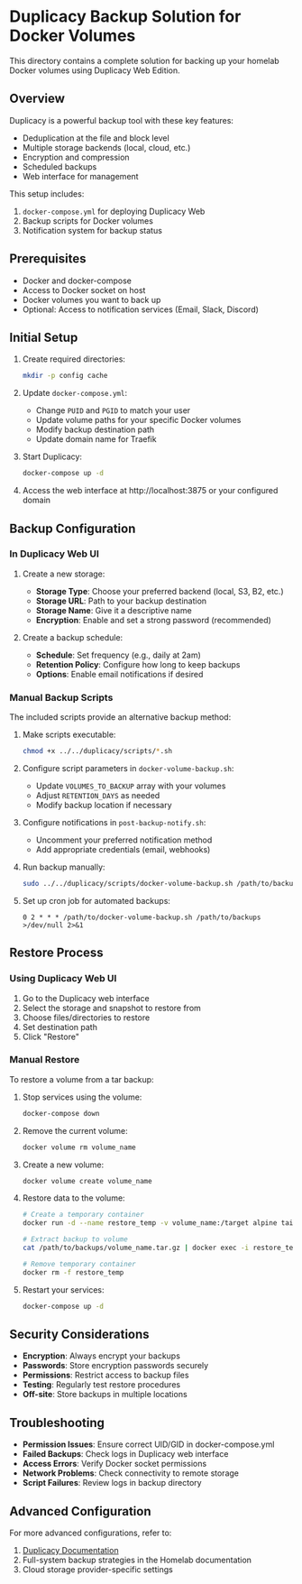 # Duplicacy Backup Solution for Docker Volumes

This directory contains a complete solution for backing up your homelab Docker volumes using Duplicacy Web Edition.

## Overview

Duplicacy is a powerful backup tool with these key features:
- Deduplication at the file and block level
- Multiple storage backends (local, cloud, etc.)
- Encryption and compression
- Scheduled backups
- Web interface for management

This setup includes:
1. `docker-compose.yml` for deploying Duplicacy Web
2. Backup scripts for Docker volumes
3. Notification system for backup status

## Prerequisites

- Docker and docker-compose
- Access to Docker socket on host
- Docker volumes you want to back up
- Optional: Access to notification services (Email, Slack, Discord)

## Initial Setup

1. Create required directories:
   ```bash
   mkdir -p config cache
   ```

2. Update `docker-compose.yml`:
   - Change `PUID` and `PGID` to match your user
   - Update volume paths for your specific Docker volumes
   - Modify backup destination path
   - Update domain name for Traefik

3. Start Duplicacy:
   ```bash
   docker-compose up -d
   ```

4. Access the web interface at http://localhost:3875 or your configured domain

## Backup Configuration

### In Duplicacy Web UI

1. Create a new storage:
   - **Storage Type**: Choose your preferred backend (local, S3, B2, etc.)
   - **Storage URL**: Path to your backup destination
   - **Storage Name**: Give it a descriptive name
   - **Encryption**: Enable and set a strong password (recommended)

2. Create a backup schedule:
   - **Schedule**: Set frequency (e.g., daily at 2am)
   - **Retention Policy**: Configure how long to keep backups
   - **Options**: Enable email notifications if desired

### Manual Backup Scripts

The included scripts provide an alternative backup method:

1. Make scripts executable:
   ```bash
   chmod +x ../../duplicacy/scripts/*.sh
   ```

2. Configure script parameters in `docker-volume-backup.sh`:
   - Update `VOLUMES_TO_BACKUP` array with your volumes
   - Adjust `RETENTION_DAYS` as needed
   - Modify backup location if necessary

3. Configure notifications in `post-backup-notify.sh`:
   - Uncomment your preferred notification method
   - Add appropriate credentials (email, webhooks)

4. Run backup manually:
   ```bash
   sudo ../../duplicacy/scripts/docker-volume-backup.sh /path/to/backups
   ```

5. Set up cron job for automated backups:
   ```
   0 2 * * * /path/to/docker-volume-backup.sh /path/to/backups >/dev/null 2>&1
   ```

## Restore Process

### Using Duplicacy Web UI

1. Go to the Duplicacy web interface
2. Select the storage and snapshot to restore from
3. Choose files/directories to restore
4. Set destination path
5. Click "Restore"

### Manual Restore

To restore a volume from a tar backup:

1. Stop services using the volume:
   ```bash
   docker-compose down
   ```

2. Remove the current volume:
   ```bash
   docker volume rm volume_name
   ```

3. Create a new volume:
   ```bash
   docker volume create volume_name
   ```

4. Restore data to the volume:
   ```bash
   # Create a temporary container
   docker run -d --name restore_temp -v volume_name:/target alpine tail -f /dev/null
   
   # Extract backup to volume
   cat /path/to/backups/volume_name.tar.gz | docker exec -i restore_temp tar -xzf - -C /target
   
   # Remove temporary container
   docker rm -f restore_temp
   ```

5. Restart your services:
   ```bash
   docker-compose up -d
   ```

## Security Considerations

- **Encryption**: Always encrypt your backups
- **Passwords**: Store encryption passwords securely
- **Permissions**: Restrict access to backup files
- **Testing**: Regularly test restore procedures
- **Off-site**: Store backups in multiple locations

## Troubleshooting

- **Permission Issues**: Ensure correct UID/GID in docker-compose.yml
- **Failed Backups**: Check logs in Duplicacy web interface
- **Access Errors**: Verify Docker socket permissions
- **Network Problems**: Check connectivity to remote storage
- **Script Failures**: Review logs in backup directory

## Advanced Configuration

For more advanced configurations, refer to:

1. [Duplicacy Documentation](https://duplicacy.com/guide.html)
2. Full-system backup strategies in the Homelab documentation
3. Cloud storage provider-specific settings